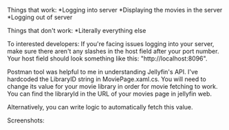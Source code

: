 Things that work:
*Logging into server
*Displaying the movies in the server
*Logging out of server

Things that don't work:
*Literally everything else

To interested developers:
If you're facing issues logging into your server, make sure there aren't any slashes in the host field after your port number. Your host field should look something like this: "http://localhost:8096".

Postman tool was helpful to me in understanding Jellyfin's API. I've hardcoded the LibraryID string in MoviePage.xaml.cs. You will need to change its value for your movie library in order for movie fetching to work. You can find the libraryId in the URL of your movies page in jellyfin web.

Alternatively, you can write logic to automatically fetch this value.

Screenshots:
